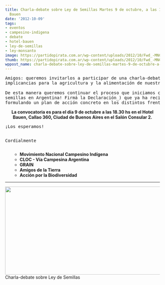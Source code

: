 ```yaml
---
title: Charla-debate sobre Ley de Semillas Martes 9 de octubre, a las 18,30hs en el
  Bauen
date: '2012-10-09'
tags:
- eventos
- campesino-indigena
- debate
- hotel-bauen
- ley-de-semillas
- ley-monsanto
image: https://partidopirata.com.ar/wp-content/uploads/2012/10/Fwd_-MNCI.-Charla-debate-sobre-Ley-de-Semillas.jpeg
thumb: https://partidopirata.com.ar/wp-content/uploads/2012/10/Fwd_-MNCI.-Charla-debate-sobre-Ley-de-Semillas-150x150.jpeg
wppost_name: charla-debate-sobre-ley-de-semillas-martes-9-de-octubre-a-las-1830hs-en-el-bauen
---
```


<pre>Amigos: queremos invitarlos a participar de una charla-debate sobre la Ley de Semillas que se está tratando de imponer en Argentina, sus 
implicancias para la agricultura y la alimentación de nuestro pueblo y las estrategias para intentar frenarla.

De esta manera queremos continuar el proceso que iniciamos con la elaboración de un documento de posición (_¡NO a la privatización de las 
semillas en Argentina! Firmá la Declaración_) que ya ha recibido cientos de adhesiones, sumando a la mayor cantidad de actores posibles y 
formulando un plan de acción concreto en los distintos frentes.</pre>
<center><strong>La convocatoria es para el día 9 de octubre a las 18.30 hs en el Hotel Bauen, Callao 360, Ciudad de Buenos Aires en el Salón Consular 2.</strong></center>
<pre>¡Los esperamos!

Cordialmente</pre>
<ul>
<ul>
	<li><strong>Movimiento Nacional Campesino Indígena</strong></li>
	<li><strong>CLOC - Vía Campesina Argentina</strong></li>
	<li><strong>GRAIN</strong></li>
	<li><strong>Amigos de la Tierra</strong></li>
	<li><strong>Acción por la Biodiversidad</strong></li>
</ul>
</ul>

<hr />

<a href="https://partidopirata.com.ar/wp-content/uploads/2012/10/Fwd_-MNCI.-Charla-debate-sobre-Ley-de-Semillas.jpeg"><img class="size-full wp-image-6778" title="Charla-debate sobre Ley de Semillas" src="https://partidopirata.com.ar/wp-content/uploads/2012/10/Fwd_-MNCI.-Charla-debate-sobre-Ley-de-Semillas.jpeg" alt="" width="1024" height="287" /></a> Charla-debate sobre Ley de Semillas

